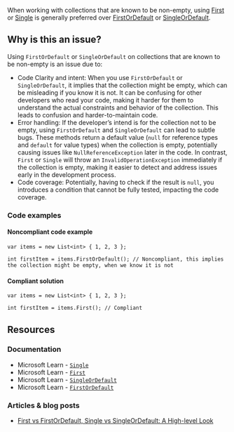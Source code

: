 When working with collections that are known to be non-empty, using [First](https://learn.microsoft.com/en-us/dotnet/api/system.linq.enumerable.first) or [Single](https://learn.microsoft.com/en-us/dotnet/api/system.linq.enumerable.single) is generally preferred over [FirstOrDefault](https://learn.microsoft.com/en-us/dotnet/api/system.linq.enumerable.firstordefault) or [SingleOrDefault](https://learn.microsoft.com/en-us/dotnet/api/system.linq.enumerable.singleordefault).

## Why is this an issue?

Using `FirstOrDefault` or `SingleOrDefault` on collections that are known to be non-empty is an issue due to:

- Code Clarity and intent: When you use `FirstOrDefault` or `SingleOrDefault`, it implies that the collection might be
  empty, which can be misleading if you know it is not. It can be confusing for other developers who read your code, making it harder for them to
  understand the actual constraints and behavior of the collection. This leads to confusion and harder-to-maintain code.
- Error handling: If the developer’s intend is for the collection not to be empty, using `FirstOrDefault` and
  `SingleOrDefault` can lead to subtle bugs. These methods return a default value (`null` for reference types and
  `default` for value types) when the collection is empty, potentially causing issues like `NullReferenceException` later in the
  code. In contrast, `First` or `Single` will throw an `InvalidOperationException` immediately if the collection is
  empty, making it easier to detect and address issues early in the development process.
- Code coverage: Potentially, having to check if the result is `null`, you introduces a condition that cannot be fully tested,
  impacting the code coverage.

### Code examples

#### Noncompliant code example

    var items = new List<int> { 1, 2, 3 };
    
    int firstItem = items.FirstOrDefault(); // Noncompliant, this implies the collection might be empty, when we know it is not

#### Compliant solution

    var items = new List<int> { 1, 2, 3 };
    
    int firstItem = items.First(); // Compliant

## Resources

### Documentation

- Microsoft Learn - [`Single`](https://learn.microsoft.com/en-us/dotnet/api/system.linq.enumerable.single)
- Microsoft Learn - [`First`](https://learn.microsoft.com/en-us/dotnet/api/system.linq.enumerable.first)
- Microsoft Learn - [`SingleOrDefault`](https://learn.microsoft.com/en-us/dotnet/api/system.linq.enumerable.singleordefault)
- Microsoft Learn - [`FirstOrDefault`](https://learn.microsoft.com/en-us/dotnet/api/system.linq.enumerable.firstordefault)

### Articles & blog posts

- [First vs
  FirstOrDefault, Single vs SingleOrDefault: A High-level Look](https://medium.com/@anyanwuraphaelc/first-vs-firstordefault-single-vs-singleordefault-a-high-level-look-d24db17a2bc3)